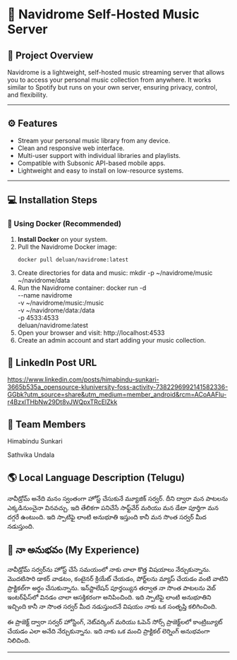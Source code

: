 # 🎵 Navidrome Self-Hosted Music Server

## 📌 Project Overview
Navidrome is a lightweight, self-hosted music streaming server that allows you to access your personal music collection from anywhere. It works similar to Spotify but runs on your own server, ensuring privacy, control, and flexibility.

---

## ⚙️ Features
- Stream your personal music library from any device.
- Clean and responsive web interface.
- Multi-user support with individual libraries and playlists.
- Compatible with Subsonic API-based mobile apps.
- Lightweight and easy to install on low-resource systems.

---

## 💻 Installation Steps

### 🧩 Using Docker (Recommended)
1. **Install Docker** on your system.
2. Pull the Navidrome Docker image:
   ```bash
   docker pull deluan/navidrome:latest
3. Create directories for data and music:
    mkdir -p ~/navidrome/music ~/navidrome/data
4. Run the Navidrome container:
  docker run -d \
  --name navidrome \
  -v ~/navidrome/music:/music \
  -v ~/navidrome/data:/data \
  -p 4533:4533 \
  deluan/navidrome:latest
5. Open your browser and visit:
  http://localhost:4533
6. Create an admin account and start adding your music collection.

## 💼 LinkedIn Post URL
   https://www.linkedin.com/posts/himabindu-sunkari-3665b535a_opensource-kluniversity-foss-activity-7382296992141582336-GGbk?utm_source=share&utm_medium=member_android&rcm=ACoAAFlu-r4BzxlTHbNw29Dt8vJWQpxTRcElZkk
   
## 👥 Team Members

Himabindu Sunkari

Sathvika Undala

## 🌎 Local Language Description (Telugu)

నావీడ్రోమ్ అనేది మనం స్వంతంగా హోస్ట్ చేసుకునే మ్యూజిక్ సర్వర్. దీని ద్వారా మన పాటలను ఎక్కడినుంచైనా వినవచ్చు. ఇది తేలికగా పనిచేసే సాఫ్ట్‌వేర్ మరియు మన డేటా పూర్తిగా మన దగ్గరే ఉంటుంది. ఇది స్పాటిఫై లాంటి అనుభూతి ఇస్తుంది కానీ మన సొంత సర్వర్‌ మీద నడుస్తుంది.



## 💬 నా అనుభవం (My Experience)

నావీడ్రోమ్‌ సర్వర్‌ను హోస్ట్‌ చేసే సమయంలో నాకు చాలా కొత్త విషయాలు నేర్చుకున్నాను. మొదటిసారి డాకర్‌ వాడటం, కంటైనర్‌ క్రియేట్‌ చేయడం, పోర్ట్‌లను మ్యాప్‌ చేయడం వంటి వాటిని ప్రాక్టికల్‌గా అర్థం చేసుకున్నాను. 
ఇన్‌స్టాలేషన్‌ పూర్తయ్యిన తర్వాత నా సొంత పాటలను వెబ్‌ ఇంటర్‌ఫేస్‌లో వినడం చాలా ఆసక్తికరంగా అనిపించింది. 
ఇది స్పాటిఫై లాంటి అనుభూతిని ఇచ్చింది కానీ నా సొంత సర్వర్‌ మీద నడుస్తుందనే విషయం నాకు ఒక సంతృప్తి కలిగించింది. 

ఈ ప్రాజెక్ట్‌ ద్వారా సర్వర్‌ హోస్టింగ్‌, నెట్‌వర్కింగ్‌ మరియు ఓపెన్‌ సోర్స్‌ ప్రాజెక్ట్‌లలో కాంట్రిబ్యూట్‌ చేయడం ఎలా అనేది నేర్చుకున్నాను. 
ఇది నాకు ఒక మంచి ప్రాక్టికల్‌ లెర్నింగ్‌ అనుభవంగా నిలిచింది.

---

